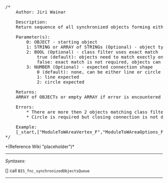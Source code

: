 <pre>/*
	Author: Jiri Wainar

	Description:
	Return sequence of all synchronized objects forming either line or circle.

	Parameter(s):
		0: OBJECT - starting object
		1: STRING or ARRAY of STRINGs (Optional) - object types that are considered
		2: BOOL (Optional) - class filter uses exact match
			true (default): objects need to match exectly one of the filter classes
			false: exact match is not required, objects can inherit from one of the listed classes
		3: NUMBER (Optional) - expected connection shape
			0 (default): none, can be either line or circle
			1: line expected
			2: circle expected

	Returns:
	ARRAY of OBJECTs or empty ARRAY if error is encountered

	Errors:
		* There are more then 2 objects matching class filter connected.
		* Circle is required but closing connection is not detected.

	Example:
	[_start,["ModuleToWAreaVertex_F","ModuleToWAreaOptions_F"],true,0] call BIS_fnc_synchronizedObjectsQueue;
*/</pre>*(Reference Wiki "placeholder")*<!-- Remove this after fill-in -->


---
*Syntaxes:*

[] call `BIS_fnc_synchronizedObjectsQueue`

---
